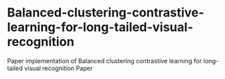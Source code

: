# Balanced-clustering-contrastive-learning-for-long-tailed-visual-recognition
Paper implementation of Balanced clustering contrastive learning for long-tailed visual recognition Paper 
